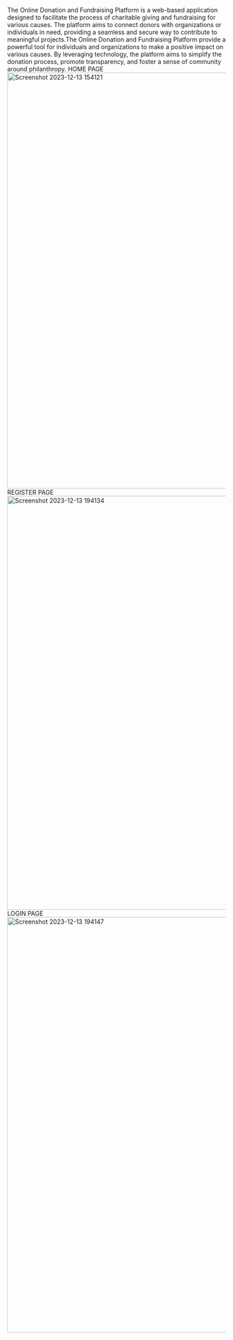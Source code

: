 The Online Donation and Fundraising Platform is a web-based application designed to facilitate the process of charitable giving and fundraising for various causes. The platform aims to connect donors with organizations or individuals in need, providing a seamless and secure way to contribute to meaningful projects.The Online Donation and Fundraising Platform provide a powerful tool for individuals and organizations to make a positive impact on various causes. By leveraging technology, the platform aims to simplify the donation process, promote transparency, and foster a sense of community around philanthropy.
HOME PAGE
<img width="959" alt="Screenshot 2023-12-13 154121" src="https://github.com/viswabharathit/React_IRC/assets/125241243/a49dd13c-b0a3-4b9f-9f17-6df0896399b3">
REGISTER PAGE
<img width="954" alt="Screenshot 2023-12-13 194134" src="https://github.com/viswabharathit/React_IRC/assets/125241243/fd9bf240-9aa5-401b-a4c2-a299f9ed65b0">
LOGIN PAGE
<img width="958" alt="Screenshot 2023-12-13 194147" src="https://github.com/viswabharathit/React_IRC/assets/125241243/ed40dacc-eaf6-4be4-adcc-3d75f6aadac9">
